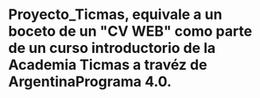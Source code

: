 # Proyecto_Ticmas, equivale a un boceto de un "CV WEB" como parte de un curso introductorio de la Academia Ticmas a travéz de ArgentinaPrograma 4.0.
